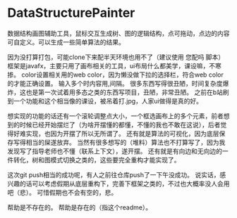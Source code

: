 # DataStructurePainter
数据结构画图辅助工具，鼠标交互生成树、图的逻辑结构，点可拖动，点边的内容可自定义。可以生成一些简单算法的结果。

因为没打算打包，可能clone下来配半天环境也用不了（建议使用 您配吗 脚本）
框架是javafx，主要只用了画布相关的工具，ui布局什么都美学，课设嘛，不寒掺。
color设置相关用的web color，因为懒没做下拉的选择栏，符合web color的才能正确设置。
输入多个时内容用,间隔。
很多东西写得很丑陋，时间复杂度爆炸，这也是第一次试着用多态之类的东西写项目，丑陋，非常丑陋。
之前在b站刷到一个功能和这个相当像的课设，被吊着打.jpg，人家ui做得是真的好。

想实现的功能的话还有一个滚轮调整点大小，一个框选画布上的多个元素，前者想到的时候已经开始摆烂了（为啥开摆懂的都懂，不懂的我也不敢在这说），后者觉得好难实现，也因为开摆了所以无所谓了。
还有就是算法的可视化，因为底层保存写得相当的屎遂放弃。
当然有很多想写的（堆料）算法也不打算写了，因为我发现写了指导老师也不懂（联系上下文），遂开摆。
还有就是有向边和无向边的一件转化，树和图模式切换之类的，这些要完全重构才能实现了。

这次git push相当的成功呢，有人之前往仓库push了一下午没成功。
说实话，感兴趣的话可以考虑假期从底层重构下，完善下框架之类的，不过也大概率没人会用吧（悲）。
可惜假期也不会有空的，悲。

帮助是不存在的。
帮助是存在的（指这个readme）。
